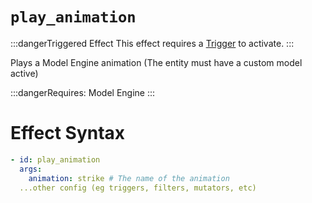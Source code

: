 # `play_animation`
:::dangerTriggered Effect
This effect requires a [Trigger](https://plugins.auxilor.io/effects/all-triggers) to activate.
:::

Plays a Model Engine animation (The entity must have a custom model active)


:::dangerRequires:
Model Engine
:::

# Effect Syntax
```yaml
- id: play_animation
  args:
    animation: strike # The name of the animation
  ...other config (eg triggers, filters, mutators, etc)
```
